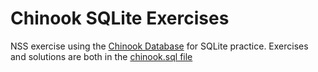 # Chinook SQLite Exercises

NSS exercise using the [Chinook Database](http://chinookdatabase.codeplex.com/) for SQLite practice. Exercises and solutions are both in the [chinook.sql file](https://github.com/nss-day-cohort-19/chinook-elizawmeeks/blob/master/chinook.sql)
